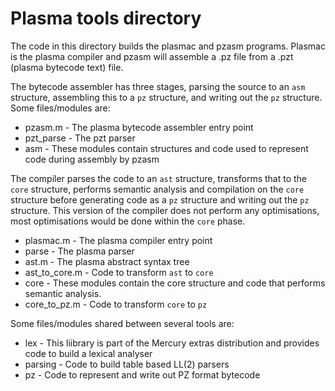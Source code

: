 # Plasma tools directory

The code in this directory builds the plasmac and pzasm programs.  Plasmac
is the plasma compiler and pzasm will assemble a .pz file from a .pzt
(plasma bytecode text) file.

The bytecode assembler has three stages, parsing the source to an `asm`
structure, assembling this to a `pz` structure, and writing out the `pz`
structure.  Some files/modules are:

* pzasm.m - The plasma bytecode assembler entry point
* pzt_parse - The pzt parser
* asm - These modules contain structures and code used to represent code
        during assembly by pzasm

The compiler parses the code to an `ast` structure, transforms that to the
`core` structure, performs semantic analysis and compilation on the `core`
structure before generating code as a `pz` structure and writing out the
`pz` structure.  This version of the compiler does not perform any
optimisations, most optimisations would be done within the `core` phase.

* plasmac.m - The plasma compiler entry point
* parse - The plasma parser
* ast.m - The plasma abstract syntax tree
* ast_to_core.m - Code to transform `ast` to `core`
* core - These modules contain the core structure and code that performs
         semantic analysis.
* core_to_pz.m - Code to transform `core` to `pz`

Some files/modules shared between several tools are:

* lex - This liibrary is part of the Mercury extras distribution and provides
        code to build a lexical analyser
* parsing - Code to build table based LL(2) parsers
* pz - Code to represent and write out PZ format bytecode

